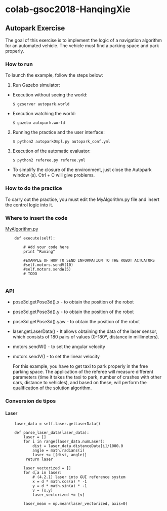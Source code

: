# colab-gsoc2018-HanqingXie

## Autopark Exercise

The goal of this exercise is to implement the logic of a navigation algorithm for an automated vehicle. The vehicle must find a parking space and park properly.

### How to run
To launch the example, follow the steps below:
1. Run Gazebo simulator:
  * Execution without seeing the world: 

    `$ gzserver autopark.world`

  * Execution watching the world: 

    `$ gazebo autopark.world`

2. Running the practice and the user interface: 

    `$ python2 autoparkOmpl.py autopark_conf.yml`

3. Execution of the automatic evaluator: 

    `$ python2 referee.py referee.yml`

* To simplify the closure of the environment, just close the Autopark window (s). Ctrl + C will give problems.

### How to do the practice
To carry out the practice, you must edit the MyAlgorithm.py file and insert the control logic into it.

### Where to insert the code
[MyAlgorithm.py](MyAlgorithm.py#L70)
```
    def execute(self):

        # Add your code here
        print "Runing"

        #EXAMPLE OF HOW TO SEND INFORMATION TO THE ROBOT ACTUATORS
        #self.motors.sendV(10)
        #self.motors.sendW(5)
        # TODO
        
```

### API
* pose3d.getPose3d().x - to obtain the position of the robot
* pose3d.getPose3d().y - to obtain the position of the robot
* pose3d.getPose3d().yaw - to obtain the position of the robot
* laser.getLaserData() - It allows obtaining the data of the laser sensor, which consists of 180 pairs of values (0-180º, distance in millimeters).
* motors.sendW() - to set the angular velocity
* motors.sendV() - to set the linear velocity

    For this example, you have to get taxi to park properly in the free parking space. The application of the referee will measure different parameters (time it takes the taxi to park, number of crashes with other cars, distance to vehicles), and based on these, will perform the qualification of the solution algorithm.

### Conversion de tipos
#### Laser
```
    laser_data = self.laser.getLaserData()

    def parse_laser_data(laser_data):
        laser = []
        for i in range(laser_data.numLaser):
            dist = laser_data.distanceData[i]/1000.0
            angle = math.radians(i)
            laser += [(dist, angle)]
         return laser
```

```
        laser_vectorized = []
        for d,a in laser:
            # (4.2.1) laser into GUI reference system
            x = d * math.cos(a) * -1
            y = d * math.sin(a) * -1
            v = (x,y)
            laser_vectorized += [v]

        laser_mean = np.mean(laser_vectorized, axis=0)
```
